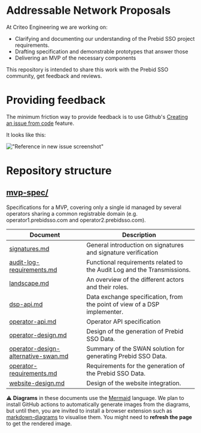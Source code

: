 # Addressable Network Proposals

At Criteo Engineering we are working on:

- Clarifying and documenting our understanding of the Prebid SSO project requirements.
- Drafting specification and demonstrable prototypes that answer those
- Delivering an MVP of the necessary components

This repository is intended to share this work with the Prebid SSO community, get feedback and reviews.

# Providing feedback

The minimum friction way to provide feedback is to use Github's
[Creating an issue from code](https://docs.github.com/en/issues/tracking-your-work-with-issues/creating-an-issue#creating-an-issue-from-code)
feature.

It looks like this:

!["Reference in new issue screenshot"](https://docs.github.com/assets/images/help/repository/open-new-issue-specific-line.png)

# Repository structure

## [mvp-spec/](/mvp-spec)

Specifications for a MVP, covering only a single id managed by several operators sharing a common registrable domain
(e.g. operator1.prebidsso.com and operator2.prebidsso.com).

| Document                                                                              | Description                                                               |
|---------------------------------------------------------------------------------------|---------------------------------------------------------------------------|
| [signatures.md](./mvp-spec/signatures.md)                                             | General introduction on signatures and signature verification             |
| [audit-log-requirements.md](./mvp-spec/audit-log-requirements.md)                     | Functional requirements related to the Audit Log and the Transmissions.   |
| [landscape.md](./mvp-spec/landscape.md)                                               | An overview of the different actors and their roles.                      |
| [dsp-api.md](./mvp-spec/dsp-api.md)                                                   | Data exchange specification, from the point of view of a DSP implementer. |
| [operator-api.md](./mvp-spec/operator-api.md)                                         | Operator API specification                                                |
| [operator-design.md](./mvp-spec/operator-design.md)                                   | Design of the generation of Prebid SSO Data.                              |
| [operator-design-alternative-swan.md](./mvp-spec/operator-design-alternative-swan.md) | Summary of the SWAN solution for generating Prebid SSO Data.              |
| [operator-requirements.md](./mvp-spec/operator-requirements.md)                       | Requirements for the generation of the Prebid SSO Data.                   |
| [website-design.md](./mvp-spec/website-design.md)                                     | Design of the website integration.                                        |

⚠️ **Diagrams** in these documents use the [Mermaid](https://mermaidjs.github.io/) language. We plan to install GitHub
actions to automatically generate images from the diagrams, but until then, you are invited to install a browser
extension such
as [markdown-diagrams](https://chrome.google.com/webstore/detail/markdown-diagrams/pmoglnmodacnbbofbgcagndelmgaclel/related)
to visualise them. You might need to **refresh the page** to get the rendered image.
